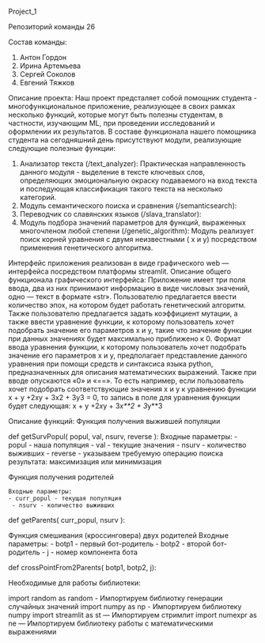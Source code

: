 Project_1 

Репозиторий команды 26

Состав команды:
1. Антон Гордон
2. Ирина Артемьева
3. Сергей Соколов
4. Евгений Тяжков

Описание проекта:
Наш проект предсталяет собой помощник студента - многофункциональное приложение, реализующее в своих рамках несколько функций, которые могут быть полезны студентам,
в частности, изучающим ML, при проведении исследований и оформлении их результатов. В составе функционала нашего помощника студента на сегодняшний день присутствуют модули,
реализующие следующие полезные функции:

1. Анализатор текста (/text_analyzer):
   Практическая направленность данного модуля - выделение в тексте ключевых слов, определяющих эмоциональную окраску подаваемого на вход текста и последующая классификация
   такого текста на несколько категорий.
3. Модуль семантического поиска и сравнения (/semanticsearch):
4. Переводчик со славянских языков (/slava_translator):
5. Модуль подбора значений параметров для функций, выраженных многочленом любой степени (/genetic_algorithm):
   Модуль реализует поиск корней уравнения с двумя неизвестными ( х и y) посредством применения генетического алгоритма.
 
 Интерфейс приложения реализован в виде графического web — интерфейса посредством платформы streamlit. Описание общего функционала графического интерфейса: Приложение имеет три поля ввода, два из них принимают информацию в    виде числовых значений, одно — текст в формате «str». Пользователю предлагается ввести количество эпох, на котором будет работать генетический алгоритм. Также пользователю предлагается задать коэффициент мутации, а также    ввести уравнение функции, к которому пользователь хочет подобрать значение его параметров x и y, такие что значение функции при данных значениях будет максимально приближено к 0. Формат ввода уравнения функции, к            которому пользователь хочет подобрать значение его параметров x и y, предполагает представление данного уравнения при помощи средств и синтаксиса языка python, предназначенных для описания математических выражений. Также    при вводе опускаются «0» и «==». То есть например, если пользователь хочет подобрать соответствующие значения x и y к уравнению функции x + y +2xy + 3x2 + 3y3 = 0, то запись в поле для уравнения функции будет следующая:    x + y +2*x*y + 3*x**2 + 3*y**3

Описание функций:
Функция получения выжившей популяции

def getSurvPopul( popul, val, nsurv, reverse ): Входные параметры: - popul - наша популяция - val - текущие значения - nsurv - количество выживших - reverse - указываем требуемую операцию поиска результата: максимизация или минимизация

Функция получения родителей

    Входные параметры:
    - curr_popul - текущая популяция
     - nsurv - количество выживших
def getParents( curr_popul, nsurv ):

Функция смешивания (кроссинговера) двух родителей Входные параметры: - botp1 - первый бот-родитель - botp2 - второй бот-родитель - j - номер компонента бота

def crossPointFrom2Parents( botp1, botp2, j):

Необходимые для работы библиотеки:

import random as random - Импортируем библиотку генерации случайных значений import numpy as np - Импортируем библиотеку numpy import streamlit as st — Импортируем стримлит import numexpr as ne — Импортируем библиотеку работы с математическими выражениями
   
